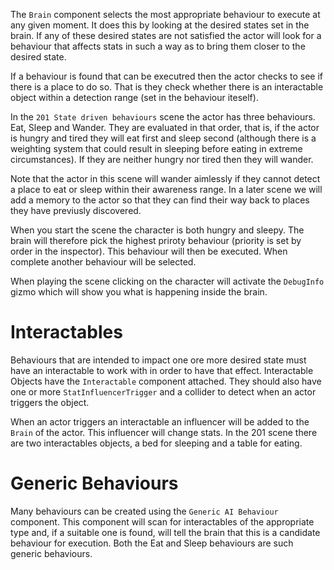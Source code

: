 The `Brain` component selects the most appropriate behaviour to execute at any given moment. It does this by looking at the desired states set in the brain. If any of these desired states are not satisfied the actor will look for a behaviour that affects stats in such a way as to bring them closer to the desired state.

If a behaviour is found that can be executred then the actor checks to see if there is a place to do so. That is they check whether there is an interactable object within a detection range (set in the behaviour iteself).

In the `201 State driven behaviours` scene the actor has three behaviours. Eat, Sleep and Wander. They are evaluated in that order, that is, if the actor is hungry and tired they will eat first and sleep second (although there is a weighting system that could result in sleeping before eating in extreme circumstances). If they are neither hungry nor tired then they will wander.

Note that the actor in this scene will wander aimlessly if they cannot detect a place to eat or sleep within their awareness range. In a later scene we will add a memory to the actor so that they can find their way back to places they have previusly discovered.

When you start the scene the character is both hungry and sleepy. The brain will therefore pick the highest priroty behaviour (priority is set by order in the inspector). This behaviour will then be executed. When complete another behaviour will be selected.

When playing the scene clicking on the character will activate the `DebugInfo` gizmo which will show you what is happening inside the brain.

# Interactables

Behaviours that are intended to impact one ore more desired state must have an interactable to work with in order to have that effect. Interactable Objects have the `Interactable` component attached. They should also have one or more `StatInfluencerTrigger` and a collider to detect when an actor triggers the object.

When an actor triggers an interactable an influencer will be added to the `Brain` of the actor. This influencer will change stats. In the  201 scene there are two interactables objects, a bed for sleeping and a table for eating.

# Generic Behaviours

Many behaviours can be created using the `Generic AI Behaviour` component. This component will scan for interactables of the appropriate type and, if a suitable one is found, will tell the brain that this is a candidate behaviour for execution. Both the Eat and Sleep behaviours are such generic behaviours.